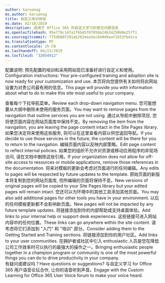 ```yaml
---
author: karuanag
ms.author: karuanag
title: 自定义培训体验
ms.date: 02/10/2019
description: 适用于 Office 365 的自定义学习的常见问题信息
ms.openlocfilehash: 95e779c147a1f6bd5f07050a24b34250b0e257f1
ms.sourcegitcommit: 775d6807291ab263eea5ec649d9aaf1933fb41ca
ms.translationtype: MT
ms.contentlocale: zh-CN
ms.lasthandoff: 04/23/2019
ms.locfileid: "32054912"
---
```

<span data-ttu-id="0f891-103">配置说明: 预先配置的培训和采用网站现已准备好进行自定义和使用。</span><span class="sxs-lookup"><span data-stu-id="0f891-103">Configuration instructions: Your pre-configured training and adoption site is now ready for your customization and use.</span></span> <span data-ttu-id="0f891-104">本页将向您提供有关如何将此网站设置为对贵公司最有用的信息。</span><span class="sxs-lookup"><span data-stu-id="0f891-104">This page will provide you with information about what to do to make this site most useful to your company.</span></span>

<span data-ttu-id="0f891-105">查看每个下拉导航菜单。</span><span class="sxs-lookup"><span data-stu-id="0f891-105">Review each drop-down navigation menu.</span></span> <span data-ttu-id="0f891-106">您可能想要从大纲中删除未使用的服务页面。</span><span class="sxs-lookup"><span data-stu-id="0f891-106">You may want to remove pages from the navigation that outline services you are not using.</span></span> <span data-ttu-id="0f891-107">通过从导航中删除项目, 您将使页面内容在网站页面库中保持不变。</span><span class="sxs-lookup"><span data-stu-id="0f891-107">By removing the item from the navigation, you are leaving the page content intact in the Site Pages library.</span></span> <span data-ttu-id="0f891-108">如果您决定将来使用这些服务, 则可以在这里查看内容以供您返回导航。</span><span class="sxs-lookup"><span data-stu-id="0f891-108">If you decide to use those services in the future, the content will be there for you to return to the navigation.</span></span> <span data-ttu-id="0f891-109">编辑页面内容以反映内部策略。</span><span class="sxs-lookup"><span data-stu-id="0f891-109">Edit page content to reflect internal policies.</span></span> <span data-ttu-id="0f891-110">如果您的组织不允许对资源或移动应用程序的非现场访问, 请在文档中删除这些引用。</span><span class="sxs-lookup"><span data-stu-id="0f891-110">If your organization does not allow for off-site access to resources or mobile applications, remove those references in the documentation.</span></span> <span data-ttu-id="0f891-111">将来对模板的更新会考虑对页面进行的任何编辑。</span><span class="sxs-lookup"><span data-stu-id="0f891-111">Any edits to pages will be respected by future updates to the template.</span></span> <span data-ttu-id="0f891-112">原始页面的新版本将复制到您的网站页面库, 但所编辑的页面将保持不变。</span><span class="sxs-lookup"><span data-stu-id="0f891-112">New versions of original pages will be copied to your Site Pages library but your edited pages will remain intact.</span></span> <span data-ttu-id="0f891-113">您还可以为环境中的其他工具添加其他页面。</span><span class="sxs-lookup"><span data-stu-id="0f891-113">You may also add additional pages for other tools you have in your environment.</span></span> <span data-ttu-id="0f891-114">以后的任何模板更新都不会影响新页面。</span><span class="sxs-lookup"><span data-stu-id="0f891-114">New pages will not be impacted by any future template updates.</span></span> <span data-ttu-id="0f891-115">将链接添加到你的内部帮助或支持桌面体验。</span><span class="sxs-lookup"><span data-stu-id="0f891-115">Add links to your internal help or support desk experiences.</span></span> <span data-ttu-id="0f891-116">这些链接可进入网站内容中的任何位置。</span><span class="sxs-lookup"><span data-stu-id="0f891-116">These links can go anywhere within the site content.</span></span> <span data-ttu-id="0f891-117">请考虑将它们添加到 "入门" 和 "培训" 部分。</span><span class="sxs-lookup"><span data-stu-id="0f891-117">Consider adding them to the Getting Started and Training sections.</span></span> <span data-ttu-id="0f891-118">将链接添加到你的用户社区。</span><span class="sxs-lookup"><span data-stu-id="0f891-118">Add links to your user communities.</span></span> <span data-ttu-id="0f891-119">在拥护者或社区中引入 enthusiastic 人员是您在降低公司工作效率时可以执行的最强大的操作之一。</span><span class="sxs-lookup"><span data-stu-id="0f891-119">Bringing enthusiastic people together in a champion program or community is one of the most powerful things you can do to drive productivity in your company.</span></span>  
<span data-ttu-id="0f891-120">有疑问或建议吗？</span><span class="sxs-lookup"><span data-stu-id="0f891-120">Have questions or suggestions?</span></span> <span data-ttu-id="0f891-121">与自定义学习 for Office 365 用户语音论坛合作, 让你的语音听到声音。</span><span class="sxs-lookup"><span data-stu-id="0f891-121">Engage with the Custom Learning for Office 365 User Voice forum to make your voice heard.</span></span> 